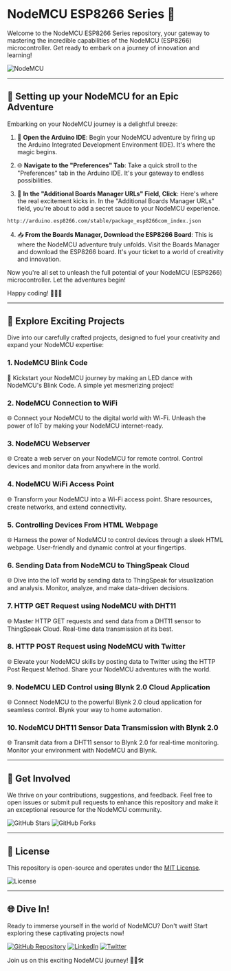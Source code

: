 # NodeMCU ESP8266 Series 🚀

Welcome to the NodeMCU ESP8266 Series repository, your gateway to mastering the incredible capabilities of the NodeMCU (ESP8266) microcontroller. Get ready to embark on a journey of innovation and learning!

![NodeMCU](https://img.shields.io/badge/NodeMCU-ESP8266-yellow?style=for-the-badge&logo=arduino)

---

## 🚀 Setting up your NodeMCU for an Epic Adventure

Embarking on your NodeMCU journey is a delightful breeze:

1. 💫 **Open the Arduino IDE**: Begin your NodeMCU adventure by firing up the Arduino Integrated Development Environment (IDE). It's where the magic begins.

2. 🌐 **Navigate to the "Preferences" Tab**: Take a quick stroll to the "Preferences" tab in the Arduino IDE. It's your gateway to endless possibilities.

3. 📂 **In the "Additional Boards Manager URLs" Field, Click**: Here's where the real excitement kicks in. In the "Additional Boards Manager URLs" field, you're about to add a secret sauce to your NodeMCU experience.

```bash
http://arduino.esp8266.com/stable/package_esp8266com_index.json
```

4. 📥 **From the Boards Manager, Download the ESP8266 Board**: This is where the NodeMCU adventure truly unfolds. Visit the Boards Manager and download the ESP8266 board. It's your ticket to a world of creativity and innovation.

Now you're all set to unleash the full potential of your NodeMCU (ESP8266) microcontroller. Let the adventures begin!

Happy coding! 🌟✨🔌

---

## 🚀 Explore Exciting Projects

Dive into our carefully crafted projects, designed to fuel your creativity and expand your NodeMCU expertise:

### 1. NodeMCU Blink Code

🔵 Kickstart your NodeMCU journey by making an LED dance with NodeMCU's Blink Code. A simple yet mesmerizing project!

### 2. NodeMCU Connection to WiFi

🌐 Connect your NodeMCU to the digital world with Wi-Fi. Unleash the power of IoT by making your NodeMCU internet-ready.

### 3. NodeMCU Webserver

🌐 Create a web server on your NodeMCU for remote control. Control devices and monitor data from anywhere in the world.

### 4. NodeMCU WiFi Access Point

🌐 Transform your NodeMCU into a Wi-Fi access point. Share resources, create networks, and extend connectivity.

### 5. Controlling Devices From HTML Webpage

🌐 Harness the power of NodeMCU to control devices through a sleek HTML webpage. User-friendly and dynamic control at your fingertips.

### 6. Sending Data from NodeMCU to ThingSpeak Cloud

🌐 Dive into the IoT world by sending data to ThingSpeak for visualization and analysis. Monitor, analyze, and make data-driven decisions.

### 7. HTTP GET Request using NodeMCU with DHT11

🌐 Master HTTP GET requests and send data from a DHT11 sensor to ThingSpeak Cloud. Real-time data transmission at its best.

### 8. HTTP POST Request using NodeMCU with Twitter

🌐 Elevate your NodeMCU skills by posting data to Twitter using the HTTP Post Request Method. Share your NodeMCU adventures with the world.

### 9. NodeMCU LED Control using Blynk 2.0 Cloud Application

🌐 Connect NodeMCU to the powerful Blynk 2.0 cloud application for seamless control. Blynk your way to home automation.

### 10. NodeMCU DHT11 Sensor Data Transmission with Blynk 2.0

🌐 Transmit data from a DHT11 sensor to Blynk 2.0 for real-time monitoring. Monitor your environment with NodeMCU and Blynk.

---

## 💬 Get Involved

We thrive on your contributions, suggestions, and feedback. Feel free to open issues or submit pull requests to enhance this repository and make it an exceptional resource for the NodeMCU community.

![GitHub Stars](https://img.shields.io/github/stars/MuhammadMooazam/NodeMCU-ESP8266-Series?style=social)
![GitHub Forks](https://img.shields.io/github/forks/MuhammadMooazam/NodeMCU-ESP8266-Series?style=social)

---

## 📜 License

This repository is open-source and operates under the [MIT License](LICENSE).

![License](https://img.shields.io/github/license/MuhammadMooazam/NodeMCU-ESP8266-Series?style=for-the-badge)

---

## 🌐 Dive In!

Ready to immerse yourself in the world of NodeMCU? Don't wait! Start exploring these captivating projects now!

[![GitHub Repository](https://img.shields.io/badge/GitHub-Explore%20Projects-blue?style=for-the-badge&logo=github)](https://github.com/MuhammadMooazam/)
[![LinkedIn](https://img.shields.io/badge/LinkedIn-Connect-blue?style=for-the-badge&logo=linkedin)](https://www.linkedin.com/in/mooazam/)
[![Twitter](https://img.shields.io/badge/Twitter-Follow-blue?style=for-the-badge&logo=twitter)](https://twitter.com/SMMooazam)

Join us on this exciting NodeMCU journey! 🚀🌟🛠️
